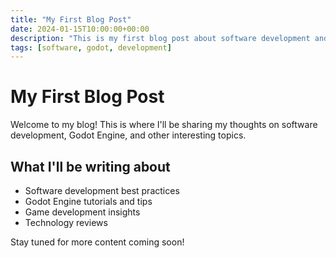 ```yaml
---
title: "My First Blog Post"
date: 2024-01-15T10:00:00+00:00
description: "This is my first blog post about software development and Godot Engine"
tags: [software, godot, development]
---
```


# My First Blog Post

Welcome to my blog! This is where I'll be sharing my thoughts on software development, Godot Engine, and other interesting topics.

## What I'll be writing about

- Software development best practices
- Godot Engine tutorials and tips
- Game development insights
- Technology reviews

Stay tuned for more content coming soon! 